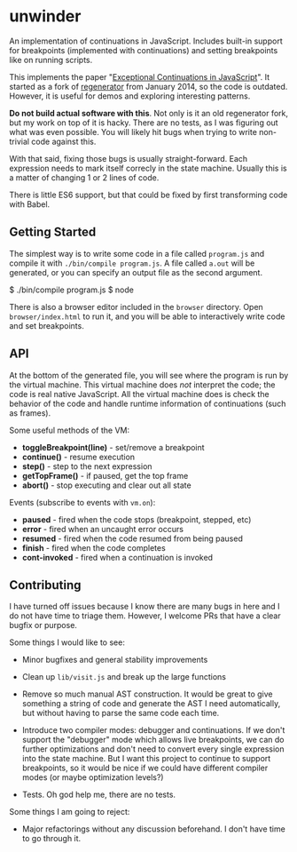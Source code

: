 
# unwinder

An implementation of continuations in JavaScript. Includes built-in
support for breakpoints (implemented with continuations) and setting
breakpoints like on running scripts.

This implements the paper "[Exceptional Continuations in
JavaScript](http://www.schemeworkshop.org/2007/procPaper4.pdf)". It
started as a fork of
[regenerator](https://github.com/facebook/regenerator) from January
2014, so the code is outdated. However, it is useful for demos and
exploring interesting patterns.

**Do not build actual software with this**. Not only is it an old
regenerator fork, but my work on top of it is hacky. There are no
tests, as I was figuring out what was even possible. You will likely
hit bugs when trying to write non-trivial code against this.

With that said, fixing those bugs is usually straight-forward. Each
expression needs to mark itself correcly in the state machine. Usually
this is a matter of changing 1 or 2 lines of code.

There is little ES6 support, but that could be fixed by first
transforming code with Babel.

## Getting Started

The simplest way is to write some code in a file called `program.js`
and compile it with `./bin/compile program.js`. A file called `a.out`
will be generated, or you can specify an output file as the second
argument.

$ ./bin/compile program.js <output-file>
$ node <output-file>

There is also a browser editor included in the `browser` directory.
Open `browser/index.html` to run it, and you will be able to
interactively write code and set breakpoints.

## API

At the bottom of the generated file, you will see where the program is
run by the virtual machine. This virtual machine does *not* interpret
the code; the code is real native JavaScript. All the virtual machine
does is check the behavior of the code and handle runtime information
of continuations (such as frames).

Some useful methods of the VM:

* **toggleBreakpoint(line)** - set/remove a breakpoint
* **continue()** - resume execution
* **step()** - step to the next expression
* **getTopFrame()** - if paused, get the top frame
* **abort()** - stop executing and clear out all state

Events (subscribe to events with `vm.on`):

* **paused** - fired when the code stops (breakpoint, stepped, etc)
* **error** - fired when an uncaught error occurs
* **resumed** - fired when the code resumed from being paused
* **finish** - fired when the code completes
* **cont-invoked** - fired when a continuation is invoked

## Contributing

I have turned off issues because I know there are many bugs in here
and I do not have time to triage them. However, I welcome PRs that
have a clear bugfix or purpose.

Some things I would like to see:

* Minor bugfixes and general stability improvements

* Clean up `lib/visit.js` and break up the large functions

* Remove so much manual AST construction. It would be great to give
  something a string of code and generate the AST I need
  automatically, but without having to parse the same code each time.

* Introduce two compiler modes: debugger and continuations. If we
  don't support the "debugger" mode which allows live breakpoints, we
  can do further optimizations and don't need to convert every single
  expression into the state machine. But I want this project to
  continue to support breakpoints, so it would be nice if we could
  have different compiler modes (or maybe optimization levels?)

* Tests. Oh god help me, there are no tests.

Some things I am going to reject:

* Major refactorings without any discussion beforehand. I don't have
  time to go through it.
